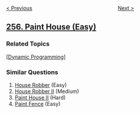 <!--|This file generated by command(leetcode description); DO NOT EDIT.    |-->
<!--+----------------------------------------------------------------------+-->
<!--|@author    openset <openset.wang@gmail.com>                           |-->
<!--|@link      https://github.com/openset                                 |-->
<!--|@home      https://github.com/openset/leetcode                        |-->
<!--+----------------------------------------------------------------------+-->

[< Previous](https://github.com/openset/leetcode/tree/master/problems/verify-preorder-sequence-in-binary-search-tree "Verify Preorder Sequence in Binary Search Tree")
　　　　　　　　　　　　　　　　
[Next >](https://github.com/openset/leetcode/tree/master/problems/binary-tree-paths "Binary Tree Paths")

## [256. Paint House (Easy)](https://leetcode.com/problems/paint-house "粉刷房子")



### Related Topics
  [[Dynamic Programming](https://github.com/openset/leetcode/tree/master/tag/dynamic-programming/README.md)]

### Similar Questions
  1. [House Robber](https://github.com/openset/leetcode/tree/master/problems/house-robber) (Easy)
  1. [House Robber II](https://github.com/openset/leetcode/tree/master/problems/house-robber-ii) (Medium)
  1. [Paint House II](https://github.com/openset/leetcode/tree/master/problems/paint-house-ii) (Hard)
  1. [Paint Fence](https://github.com/openset/leetcode/tree/master/problems/paint-fence) (Easy)
